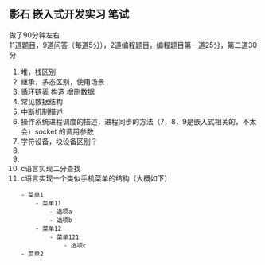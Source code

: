 ## 影石 嵌入式开发实习 笔试
做了90分钟左右  
11道题目，9道问答（每道5分），2道编程题目，编程题目第一道25分，第二道30分
1. 堆，栈区别
2. 继承，多态区别，使用场景
3. 循环链表 构造 增删数据
4. 常见数据结构
5. 中断机制描述
6. 操作系统进程调度的描述，进程同步的方法（7，8，9是嵌入式相关的，不太会）socket 的调用参数
7. 字符设备，块设备区别？
8. 
9. 
10. c语言实现二分查找
11. c语言实现一个类似手机菜单的结构（大概如下）
    ```
    - 菜单1
        - 菜单11
            - 选项a
            - 选项b
        - 菜单12
            - 菜单121
                - 选项c
    - 菜单2
    ```

> 
